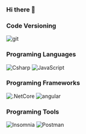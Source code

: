 ### Hi there 👋

<h3>Code Versioning</h3>
<img alt="git" src="https://img.shields.io/badge/-Git-F05032?style=flat-square&logo=git&logoColor=white" />

<h3>Programing Languages</h3>
<img alt="Csharp" src="https://img.shields.io/badge/-Csharp-8B008B?style=flat-square&logo=Csharp&logoColor=white" />
<img alt="JavaScript" src="https://img.shields.io/badge/-JavaScript-FFFF00?style=flat-square&logo=JavaScript&logoColor=black" />

<h3>Programing Frameworks</h3>
<img alt=".NetCore" src="https://img.shields.io/badge/-.NetCore-8B008B?style=flat-square&logo=.Net&logoColor=white" />
<img alt="angular" src="https://img.shields.io/badge/-Angular-DD0031?style=flat-square&logo=angular&logoColor=white" />

<h3>Programing Tools</h3>
<p>
  <img alt="Insomnia" src="https://img.shields.io/badge/-Insomnia-5849BE?style=flat-square&logo=insomnia&logoColor=white" />
  <img alt="Postman" src="https://img.shields.io/badge/-Postman-FF4500?style=flat-square&logo=postman&logoColor=white" />
</p>


<!--
**LeonardoBSantos/LeonardoBSantos** is a ✨ _special_ ✨ repository because its `README.md` (this file) appears on your GitHub profile.

Here are some ideas to get you started:

- 🔭 I’m currently working on ...
- 🌱 I’m currently learning ...
- 👯 I’m looking to collaborate on ...
- 🤔 I’m looking for help with ...
- 💬 Ask me about ...
- 📫 How to reach me: ...
- 😄 Pronouns: ...
- ⚡ Fun fact: ...
-->
